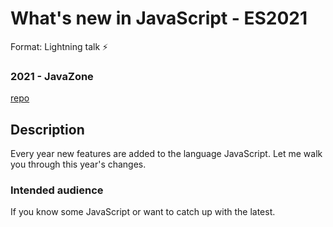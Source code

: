# What's new in JavaScript - ES2021
Format: Lightning talk ⚡

### 2021 - JavaZone
[repo](https://github.com/gautemo/ES-Intro/tree/master/es12)

## Description
Every year new features are added to the language JavaScript. Let me walk you through this year's changes.

### Intended audience
If you know some JavaScript or want to catch up with the latest.